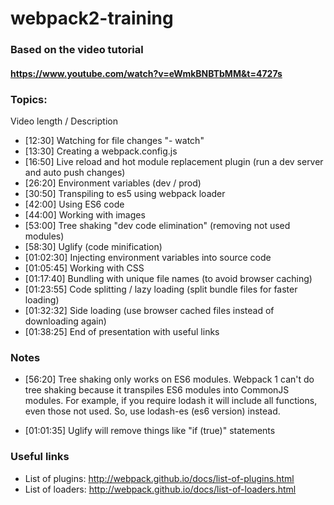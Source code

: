 # webpack2-training

### Based on the video tutorial
#### https://www.youtube.com/watch?v=eWmkBNBTbMM&t=4727s

### Topics:
Video length / Description
- [12:30] Watching for file changes "- watch"
- [13:30] Creating a webpack.config.js
- [16:50] Live reload and hot module replacement plugin (run a dev server and auto push changes)
- [26:20] Environment variables (dev / prod)
- [30:50] Transpiling to es5 using webpack loader
- [42:00] Using ES6 code
- [44:00] Working with images
- [53:00] Tree shaking "dev code elimination" (removing not used modules)
- [58:30] Uglify (code minification)
- [01:02:30] Injecting environment variables into source code
- [01:05:45] Working with CSS
- [01:17:40] Bundling with unique file names (to avoid browser caching)
- [01:23:55] Code splitting / lazy loading (split bundle files for faster loading)
- [01:32:32] Side loading (use browser cached files instead of downloading again)
- [01:38:25] End of presentation with useful links

### Notes

- [56:20] Tree shaking only works on ES6 modules. Webpack 1 can't do tree shaking because it transpiles ES6 modules into CommonJS modules. For example, if you require lodash it will include all functions, even those not used. So, use lodash-es (es6 version) instead.

- [01:01:35] Uglify will remove things like "if (true)" statements

### Useful links

- List of plugins: http://webpack.github.io/docs/list-of-plugins.html
- List of loaders: http://webpack.github.io/docs/list-of-loaders.html
